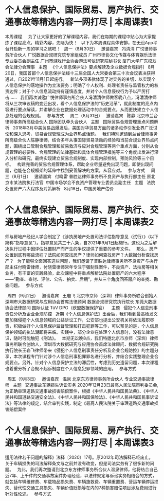 # 个人信息保护、国际贸易、房产执行、交通事故等精选内容一网打尽 | 本周课表1

本周课程
 
 
为了让大家更好的了解课程内容，我们在每期的课程中贴心为大家提炼了课程亮点，精彩内容，先睹为快！
 
以下为本周课程具体安排，在无讼App平台开启新一周的学习之旅吧！
 
周一（8月30日）
 
邀请嘉宾
 
冯清清
广悦律师事务所合伙人
广悦数据合规研究院专家组成员
广州市律协文化传媒与体育娱乐法律专业委员会副主任
广州市游戏行业协会游法可依研究院秘书长
厦门大学广东校友会法律分会理事
 
主题
 
《个人信息保护法》要点解读及企业数据合规指引
 
8月20日，我国首部个人信息保护法经十三届全国人大常委会第三十次会议表决获得通过，自2021年11月1日起施行。
 
新法多项条款体现了对实务的关切，以实现个人信息保护的落地操作为立法要务；明确了个人权利、处理者责任与监管权力的权责边界；对于个人信息流动持有谨慎态度，并对个人信息侵权行为予以严厉打击......
 
我们再次诚邀广悦律师事务所合伙人冯清清律师做客晚八点，冯清清律师将从三次审议稿的变迁出发，看个人信息保护法的“历史沿革”，就此制度的亮点内容进行要点解读，并讲解企业在数据处理活动中的合规要点，从而更快建立个人信息处理的合规规则。
 
参与方式
 
 
周二（8月31日）
 
邀请嘉宾
 
陈静
北京市兰台律师事务所高级合伙人
国际团队牵头合伙人
 
主题
 
国际贸易合规管理重点问题解析
 
2018年3月中美贸易战爆发后，美国对华贸易方面的诸多动作引发业界广泛讨论和深入思考，贸易合规管理成为业界热点话题。
 
我们特别邀请到兰台律师事务所高级合伙人陈静律师，结合多年从事国际贸易活动的经验和当前合规业界热点问题，围绕出口管制合规管理和贸易救济与应对合规管理等两个重点方面，分别从合规管理的必要性、合规管理的法律基础和具体合规管理措施等三个角度出发进行深入分析和研究，最终实现建立贸易合规制度、实现内部控制，预防风险等三个目标。
 
构建完善的贸易合规管理体系，帮助企业尽量避免出现问题，即使出现问题，也能在合规框架的延伸中找到妥善解决的方案，从容应对。
 
参与方式
 
 
周三（9月1日）
 
邀请嘉宾
 
付晓雷
普胜达律师事务所不良资产与执行部主任
原北京市某法院执行法官 
中国市场学会不良资产管理专业委员会副主任
 
主题
 
法院处置房产六大程序及对策解析
 
8月18日，中国房地产估价

# 个人信息保护、国际贸易、房产执行、交通事故等精选内容一网打尽 | 本周课表2

师与房地产经纪人学会制定了《涉执房地产处置司法评估指导意见（试行）》（以下简称“指导意见”）。指导意见共三十六条，自2021年9月1日起施行。这也为之后解决执行过程中因评估处置财产而产生的争议提供了重要的参考文件。
 
那么，房产处置到底有哪些流程？法院如何查找房产？律师如何查找房产？大数据分析查找房产？
 
为了能够全面回答这些问题，我们邀请了普胜达律师事务所不良资产与执行部主任付晓雷律师，付晓雷律师常年专注于强制性案件，不良资产、法拍房等相关业务，有丰富的实践经验，此次课程中将重点解析法院处置房产的六大程序——“勘查、查封、评估、公告、拍卖、后期”，并从三个角度回答房产的查找、勘查问题。
 
参与方式

 
周四（9月2日）
 
邀请嘉宾
 
王岩飞
北京市京师（深圳）律师事务所联合创始人
深圳市大数据研究与应用协会首席法律顾问
数据合规研究院执行院长
东莞大数据协会法律顾问
国际认证 TüV DPO（欧盟数据保护官） 
 
主题
 
侵犯个人信息刑事责任分析及企业合规防控
 
近期《个人信息保护法》出台后，我们看到最高检发文要加强侵犯个人信息领域的公益诉讼工作，公安部也提出公安机关将依法履职尽责，积极做好个人信息保护监督管理和打击犯罪等工作，可以预见的是，个人信息保护领域的执法潮即将来临。实践中，部分企业在处理个人信息时，没有法律意识，随时可能触犯《刑法》。
 
本期无讼晚8点，我们特邀北京市京师（深圳）律师事务所联合创始人，深圳市大数据研究与应用协会首席法律顾问、数据合规研究院执行院长王岩飞律师带来《侵犯个人信息刑事责任分析及企业合规防控》的主题分享，本次课程专门针对涉个人信息刑事犯罪罪名进行分析，并结合实践整理企业合规要点。另外，针对个人信息保护立法的滞后性，考虑到历史遗留问题，本次课程也着重分析了合规不起诉制度在个人信息犯罪领域的应用。
 
参与方式

 
周五（9月3日）
 
邀请嘉宾
 
温泉
北京东方律师事务所合伙人
专业交通事故律师
 
主题
 
交通事故车辆损失诉讼实务
2020年12月23日最高人民法院审判委员会,为正确审理道路交通事故损害赔偿案件，根据《中华人民共和国民法典》、《中华人民共和国道路交通安全法》、《中华人民共和国保险法》、《中华人民共和国民事诉讼法》等法律的规定，结合审判实践，制定《最高人民法院关于审理道路交通事故损害赔偿案件

# 个人信息保护、国际贸易、房产执行、交通事故等精选内容一网打尽 | 本周课表3

适用法律若干问题的解释》法释〔2020〕17号。原2012年司法解释已经废止。
 
关于车辆损失的司法解释条文与之前并没有改变，但是司法实务有了很多新的问题。
 
为此，我们再次邀请到北京东方律师事务所合伙人温泉律师，他将结合自己近7年、上千件的交通事故案件办理经验，以法律规定与诉讼实务相结合的方式，就包括车辆维修费、车载物品损失费、车辆施救费、车辆重置费、营运车辆停运损失、替代性交通工具损失、车辆价值贬损等在内的7种损害赔偿项目涉及费用进行针对性论述。
 
参与方式
 


